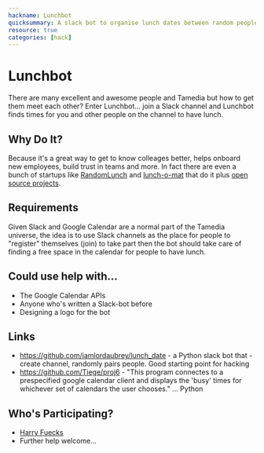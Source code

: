 ```yaml
---
hackname: Lunchbot
quicksummary: A slack bot to organise lunch dates between random people in a slack channel
resource: true
categories: [hack]
---
```


Lunchbot
========

There are many excellent and awesome people and Tamedia but how to get them meet each other? Enter Lunchbot... join a Slack channel and Lunchbot finds times for you and other people on the channel to have lunch.

Why Do It?
----------

Because it's a great way to get to know colleages better, helps onboard new employees, build trust in teams and more. In fact there are even a bunch of startups like [RandomLunch](https://www.randomlunch.co) and [lunch-o-mat](http://lunch-o-mat.com) that do it plus [open source projects](https://github.com/search?q=lunch+date).

Requirements
------------

Given Slack and Google Calendar are a normal part of the Tamedia universe, the idea is to use Slack channels as the place for people to "register" themselves (join) to take part then the bot should take care of finding a free space in the calendar for people to have lunch.

Could use help with...
----------------------

- The Google Calendar APIs
- Anyone who's written a Slack-bot before
- Designing a logo for the bot

Links
-----

- https://github.com/iamlordaubrey/lunch_date - a Python slack bot that  - create channel, randomly pairs people. Good starting point for hacking
- https://github.com/Tiege/proj6 - "This program connectes to a prespecified google calendar client and displays the 'busy' times for whichever set of calendars the user chooses." ... Python


Who's Participating?
--------------------

* [Harry Fuecks](/tamedia-hackdays/whoami/harryfuecks)
* Further help welcome...

